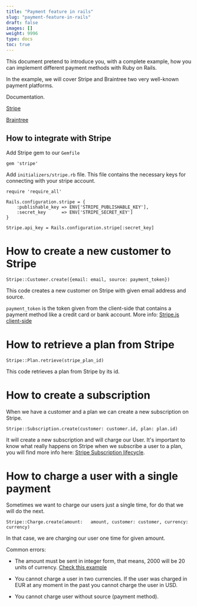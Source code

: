 ```yaml
---
title: "Payment feature in rails"
slug: "payment-feature-in-rails"
draft: false
images: []
weight: 9996
type: docs
toc: true
---
```


This document pretend to introduce you, with a complete example, how you can implement different payment methods with Ruby on Rails.

In the example, we will cover Stripe and Braintree two very well-known payment platforms.

Documentation.

[Stripe][1]

[Braintree][2]


  [1]: https://stripe.com/docs/api/ruby
  [2]: https://developers.braintreepayments.com/reference/overview

## How to integrate with Stripe
Add Stripe gem to our `Gemfile`

    gem 'stripe'

Add `initializers/stripe.rb` file. This file contains the necessary keys for connecting with your stripe account.

    require 'require_all'
    
    Rails.configuration.stripe = {
        :publishable_key => ENV['STRIPE_PUBLISHABLE_KEY'],
        :secret_key      => ENV['STRIPE_SECRET_KEY']
    }
    
    Stripe.api_key = Rails.configuration.stripe[:secret_key]

# How to create a new customer to Stripe


    Stripe::Customer.create({email: email, source: payment_token})

This code creates a new customer on Stripe with given email address and source.

`payment_token` is the token given from the client-side that contains a payment method like a credit card or bank account.
More info: [Stripe.js client-side][1]


# How to retrieve a plan from Stripe

    Stripe::Plan.retrieve(stripe_plan_id)

This code retrieves a plan from Stripe by its id.

# How to create a subscription

   When we have a customer and a plan we can create a new subscription on Stripe.

    Stripe::Subscription.create(customer: customer.id, plan: plan.id)

It will create a new subscription and will charge our User.
It's important to know what really happens on Stripe when we subscribe a user to a plan, you will find more info here: [Stripe Subscription lifecycle][2].

# How to charge a user with a single payment

Sometimes we want to charge our users just a single time, for do that we will do the next.

    Stripe::Charge.create(amount:   amount, customer: customer, currency: currency)

In that case, we are charging our user one time for given amount.

Common errors:
 - The amount must be sent in integer form, that means, 2000 will be 20 units of currency. [Check this example][3]
  - You cannot charge a user in two currencies. If the user was charged in EUR at any moment in the past you cannot charge the user in USD.
- You cannot charge user without source (payment method).

  [1]: https://stripe.com/docs/stripe.js
  [2]: https://stripe.com/docs/subscriptions/lifecycle
  [3]: https://stripe.com/docs/charges

